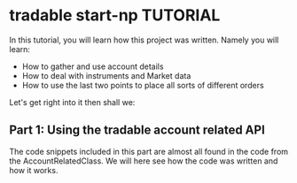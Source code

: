 tradable start-np TUTORIAL
===========================

In this tutorial, you will learn how this project was written. Namely you will learn:

 * How to gather and use account details
 * How to deal with instruments and Market data
 * How to use the last two points to place all sorts of different orders
 
Let's get right into it then shall we:

Part 1: Using the tradable account related API
----------------------------------------------

The code snippets included in this part are almost all found in the code from the AccountRelatedClass. We will here see how the code was written and how it works.

  

